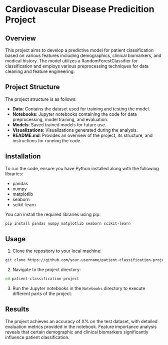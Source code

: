 # Cardiovascular Disease Predicition Project

## Overview
This project aims to develop a predictive model for patient classification based on various features including demographics, clinical biomarkers, and medical history. The model utilizes a RandomForestClassifier for classification and employs various preprocessing techniques for data cleaning and feature engineering.

## Project Structure
The project structure is as follows:
- **Data**: Contains the dataset used for training and testing the model.
- **Notebooks**: Jupyter notebooks containing the code for data preprocessing, model training, and evaluation.
- **Models**: Saved trained models for future use.
- **Visualizations**: Visualizations generated during the analysis.
- **README.md**: Provides an overview of the project, its structure, and instructions for running the code.

## Installation
To run the code, ensure you have Python installed along with the following libraries:
- pandas
- numpy
- matplotlib
- seaborn
- scikit-learn

You can install the required libraries using pip:
```bash
pip install pandas numpy matplotlib seaborn scikit-learn
```

## Usage
1. Clone the repository to your local machine:
```bash
git clone https://github.com/your-username/patient-classification-project.git
```
2. Navigate to the project directory:
```bash
cd patient-classification-project
```
3. Run the Jupyter notebooks in the `Notebooks` directory to execute different parts of the project.

## Results
The project achieves an accuracy of X% on the test dataset, with detailed evaluation metrics provided in the notebook. Feature importance analysis reveals that certain demographic and clinical biomarkers significantly influence patient classification.

